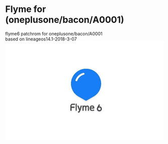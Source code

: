 # Flyme for (oneplusone/bacon/A0001) 
flyme6 patchrom for oneplusone/bacon/A0001 \
based on lineageos14.1-2018-3-07 \
![logo](logo.jpg)
